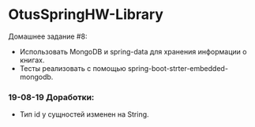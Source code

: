 # OtusSpringHW-Library

Домашнее задание #8:
- Использовать MongoDB и spring-data для хранения информации о книгах.
- Тесты реализовать с помощью spring-boot-strter-embedded-mongodb.

### 19-08-19 Доработки:
- Тип id у сущностей изменен на String.